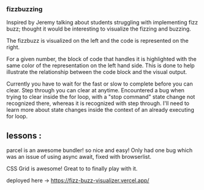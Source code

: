 ### fizzbuzzing

Inspired by Jeremy talking about students struggling with implementing fizz buzz; thought it would be interesting to visualize the fizzing and buzzing.

The fizzbuzz is visualized on the left and the code is represented on the right.

For a given number, the block of code that handles it is highlighted with the same color of the representation on the left hand side. This is done to help illustrate the relationship between the code block and the visual output.

Currently you have to wait for the fast or slow to complete before you can clear. Step through you can clear at anytime. Encountered a bug when trying to clear inside the for loop, with a "stop command" state change not recognized there, whereas it is recognized with step through. I'll need to learn more about state changes inside the context of an already executing for loop.

## lessons :

parcel is an awesome bundler! so nice and easy! Only had one bug which was an issue of using async await, fixed with browserlist.

CSS Grid is awesome! Great to to finally play with it.

deployed here ->
https://fizz-buzz-visualizer.vercel.app/

